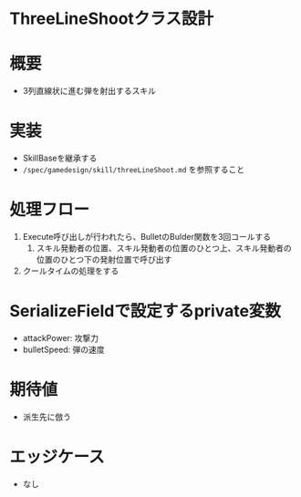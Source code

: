 # ThreeLineShootクラス設計


# 概要
- 3列直線状に進む弾を射出するスキル


# 実装
- SkillBaseを継承する
- ```/spec/gamedesign/skill/threeLineShoot.md``` を参照すること


# 処理フロー
1. Execute呼び出しが行われたら、BulletのBulder関数を3回コールする
	1. スキル発動者の位置、スキル発動者の位置のひとつ上、スキル発動者の位置のひとつ下の発射位置で呼び出す
2. クールタイムの処理をする


# SerializeFieldで設定するprivate変数
- attackPower: 攻撃力
- bulletSpeed: 弾の速度


# 期待値
- 派生先に倣う


# エッジケース
- なし
